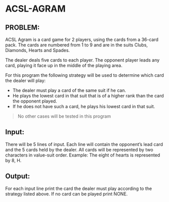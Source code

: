 # ACSL-AGRAM

## PROBLEM:

ACSL Agram is a card game for 2 players, using the cards from a 36-card pack. The cards are numbered from 1 to 9 and are in the suits Clubs, Diamonds, Hearts and Spades.

The dealer deals five cards to each player. The opponent player leads any card, playing it face up in the middle of the playing area.

For this program the following strategy will be used to determine which card the dealer will play:
- The dealer must play a card of the same suit if he can.
- He plays the lowest card in that suit that is of a higher rank than the card the opponent played.
- If he does not have such a card, he plays his lowest card in that suit. 

> No other cases will be tested in this program

## Input:

There will be 5 lines of input. Each line will contain the opponent’s lead card and the 5 cards held by the dealer. All cards will be represented by two characters in value-suit order.
Example: The eight of hearts is represented by 8, H.

## Output:
For each input line print the card the dealer must play according to the strategy listed above. If no card can be played print NONE.
